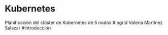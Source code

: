 # Kubernetes
Planificación del clúster de Kubernetes de 5 nodos
 #Ingrid Valeria Martinez Salazar
 #Introducción
